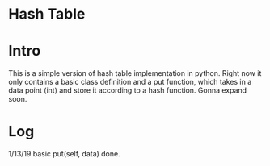 # Hash Table

# Intro
This is a simple version of hash table implementation in python. Right now it only contains a basic class definition and a put function, which takes in a data point (int) and store it according to a hash function. Gonna expand soon.

# Log
1/13/19 basic put(self, data) done.
